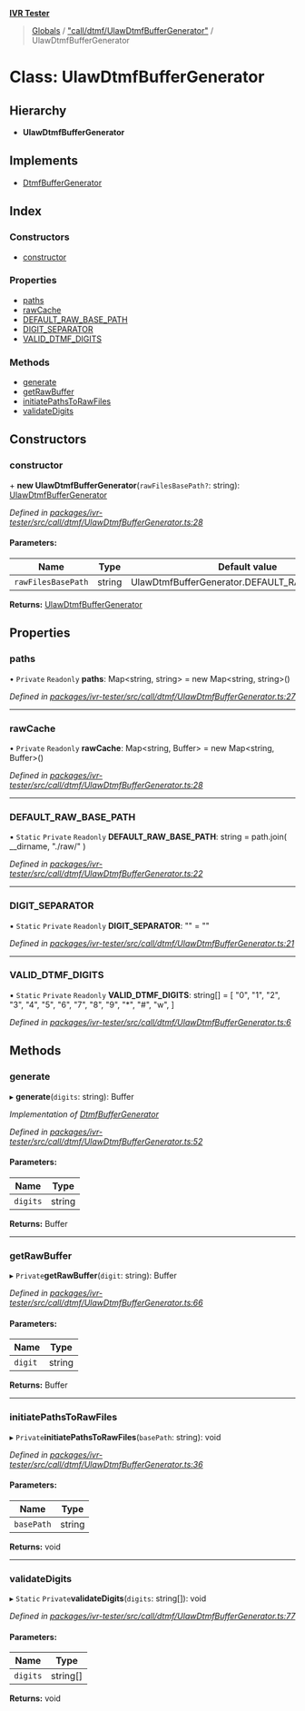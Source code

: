 **[IVR Tester](../README.md)**

> [Globals](../README.md) / ["call/dtmf/UlawDtmfBufferGenerator"](../modules/_call_dtmf_ulawdtmfbuffergenerator_.md) / UlawDtmfBufferGenerator

# Class: UlawDtmfBufferGenerator

## Hierarchy

* **UlawDtmfBufferGenerator**

## Implements

* [DtmfBufferGenerator](../interfaces/_call_dtmf_dtmfbuffergenerator_.dtmfbuffergenerator.md)

## Index

### Constructors

* [constructor](_call_dtmf_ulawdtmfbuffergenerator_.ulawdtmfbuffergenerator.md#constructor)

### Properties

* [paths](_call_dtmf_ulawdtmfbuffergenerator_.ulawdtmfbuffergenerator.md#paths)
* [rawCache](_call_dtmf_ulawdtmfbuffergenerator_.ulawdtmfbuffergenerator.md#rawcache)
* [DEFAULT\_RAW\_BASE\_PATH](_call_dtmf_ulawdtmfbuffergenerator_.ulawdtmfbuffergenerator.md#default_raw_base_path)
* [DIGIT\_SEPARATOR](_call_dtmf_ulawdtmfbuffergenerator_.ulawdtmfbuffergenerator.md#digit_separator)
* [VALID\_DTMF\_DIGITS](_call_dtmf_ulawdtmfbuffergenerator_.ulawdtmfbuffergenerator.md#valid_dtmf_digits)

### Methods

* [generate](_call_dtmf_ulawdtmfbuffergenerator_.ulawdtmfbuffergenerator.md#generate)
* [getRawBuffer](_call_dtmf_ulawdtmfbuffergenerator_.ulawdtmfbuffergenerator.md#getrawbuffer)
* [initiatePathsToRawFiles](_call_dtmf_ulawdtmfbuffergenerator_.ulawdtmfbuffergenerator.md#initiatepathstorawfiles)
* [validateDigits](_call_dtmf_ulawdtmfbuffergenerator_.ulawdtmfbuffergenerator.md#validatedigits)

## Constructors

### constructor

\+ **new UlawDtmfBufferGenerator**(`rawFilesBasePath?`: string): [UlawDtmfBufferGenerator](_call_dtmf_ulawdtmfbuffergenerator_.ulawdtmfbuffergenerator.md)

*Defined in [packages/ivr-tester/src/call/dtmf/UlawDtmfBufferGenerator.ts:28](https://github.com/SketchingDev/ivr-tester/blob/8e79354/packages/ivr-tester/src/call/dtmf/UlawDtmfBufferGenerator.ts#L28)*

#### Parameters:

Name | Type | Default value |
------ | ------ | ------ |
`rawFilesBasePath` | string | UlawDtmfBufferGenerator.DEFAULT\_RAW\_BASE\_PATH |

**Returns:** [UlawDtmfBufferGenerator](_call_dtmf_ulawdtmfbuffergenerator_.ulawdtmfbuffergenerator.md)

## Properties

### paths

• `Private` `Readonly` **paths**: Map\<string, string> = new Map\<string, string>()

*Defined in [packages/ivr-tester/src/call/dtmf/UlawDtmfBufferGenerator.ts:27](https://github.com/SketchingDev/ivr-tester/blob/8e79354/packages/ivr-tester/src/call/dtmf/UlawDtmfBufferGenerator.ts#L27)*

___

### rawCache

• `Private` `Readonly` **rawCache**: Map\<string, Buffer> = new Map\<string, Buffer>()

*Defined in [packages/ivr-tester/src/call/dtmf/UlawDtmfBufferGenerator.ts:28](https://github.com/SketchingDev/ivr-tester/blob/8e79354/packages/ivr-tester/src/call/dtmf/UlawDtmfBufferGenerator.ts#L28)*

___

### DEFAULT\_RAW\_BASE\_PATH

▪ `Static` `Private` `Readonly` **DEFAULT\_RAW\_BASE\_PATH**: string = path.join( \_\_dirname, "./raw/" )

*Defined in [packages/ivr-tester/src/call/dtmf/UlawDtmfBufferGenerator.ts:22](https://github.com/SketchingDev/ivr-tester/blob/8e79354/packages/ivr-tester/src/call/dtmf/UlawDtmfBufferGenerator.ts#L22)*

___

### DIGIT\_SEPARATOR

▪ `Static` `Private` `Readonly` **DIGIT\_SEPARATOR**: "" = ""

*Defined in [packages/ivr-tester/src/call/dtmf/UlawDtmfBufferGenerator.ts:21](https://github.com/SketchingDev/ivr-tester/blob/8e79354/packages/ivr-tester/src/call/dtmf/UlawDtmfBufferGenerator.ts#L21)*

___

### VALID\_DTMF\_DIGITS

▪ `Static` `Private` `Readonly` **VALID\_DTMF\_DIGITS**: string[] = [ "0", "1", "2", "3", "4", "5", "6", "7", "8", "9", "*", "#", "w", ]

*Defined in [packages/ivr-tester/src/call/dtmf/UlawDtmfBufferGenerator.ts:6](https://github.com/SketchingDev/ivr-tester/blob/8e79354/packages/ivr-tester/src/call/dtmf/UlawDtmfBufferGenerator.ts#L6)*

## Methods

### generate

▸ **generate**(`digits`: string): Buffer

*Implementation of [DtmfBufferGenerator](../interfaces/_call_dtmf_dtmfbuffergenerator_.dtmfbuffergenerator.md)*

*Defined in [packages/ivr-tester/src/call/dtmf/UlawDtmfBufferGenerator.ts:52](https://github.com/SketchingDev/ivr-tester/blob/8e79354/packages/ivr-tester/src/call/dtmf/UlawDtmfBufferGenerator.ts#L52)*

#### Parameters:

Name | Type |
------ | ------ |
`digits` | string |

**Returns:** Buffer

___

### getRawBuffer

▸ `Private`**getRawBuffer**(`digit`: string): Buffer

*Defined in [packages/ivr-tester/src/call/dtmf/UlawDtmfBufferGenerator.ts:66](https://github.com/SketchingDev/ivr-tester/blob/8e79354/packages/ivr-tester/src/call/dtmf/UlawDtmfBufferGenerator.ts#L66)*

#### Parameters:

Name | Type |
------ | ------ |
`digit` | string |

**Returns:** Buffer

___

### initiatePathsToRawFiles

▸ `Private`**initiatePathsToRawFiles**(`basePath`: string): void

*Defined in [packages/ivr-tester/src/call/dtmf/UlawDtmfBufferGenerator.ts:36](https://github.com/SketchingDev/ivr-tester/blob/8e79354/packages/ivr-tester/src/call/dtmf/UlawDtmfBufferGenerator.ts#L36)*

#### Parameters:

Name | Type |
------ | ------ |
`basePath` | string |

**Returns:** void

___

### validateDigits

▸ `Static` `Private`**validateDigits**(`digits`: string[]): void

*Defined in [packages/ivr-tester/src/call/dtmf/UlawDtmfBufferGenerator.ts:77](https://github.com/SketchingDev/ivr-tester/blob/8e79354/packages/ivr-tester/src/call/dtmf/UlawDtmfBufferGenerator.ts#L77)*

#### Parameters:

Name | Type |
------ | ------ |
`digits` | string[] |

**Returns:** void

